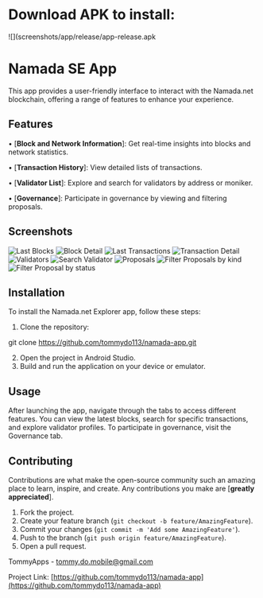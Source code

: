 # Download APK to install:
 ![](screenshots/app/release/app-release.apk
# Namada SE App

 This app provides a user-friendly interface to interact with the Namada.net blockchain, offering a range of features to enhance your experience.

## Features

•  [**Block and Network Information**]: Get real-time insights into blocks and network statistics.

•  [**Transaction History**]: View detailed lists of transactions.

•  [**Validator List**]: Explore and search for validators by address or moniker.

•  [**Governance**]: Participate in governance by viewing and filtering proposals.

## Screenshots
![Last Blocks](screenshots/blocks.png)
![Block Detail](screenshots/block_detail.jpg)
![Last Transactions](screenshots/transactions.png)
![Transaction Detail](screenshots/transaction_detail.jpg)
![Validators](screenshots/validators.jpg)
![Search Validator](screenshots/search_validator.jpg)
![Proposals](screenshots/proposals.jpg)
![Filter Proposals by kind](screenshots/filter_proposal_kind.jpg)
![Filter Proposal by status](screenshots/filter_proposal_status.jpg)



## Installation

To install the Namada.net Explorer app, follow these steps:

1. Clone the repository:

git clone https://github.com/tommydo113/namada-app.git

2. Open the project in Android Studio.
3. Build and run the application on your device or emulator.

## Usage

After launching the app, navigate through the tabs to access different features. You can view the latest blocks, search for specific transactions, and explore validator profiles. To participate in governance, visit the Governance tab.

## Contributing

Contributions are what make the open-source community such an amazing place to learn, inspire, and create. Any contributions you make are [**greatly appreciated**].

1. Fork the project.
2. Create your feature branch (`git checkout -b feature/AmazingFeature`).
3. Commit your changes (`git commit -m 'Add some AmazingFeature'`).
4. Push to the branch (`git push origin feature/AmazingFeature`).
5. Open a pull request.



TommyApps - tommy.do.mobile@gmail.com

Project Link: [https://github.com/tommydo113/namada-app](https://github.com/tommydo113/namada-app)
